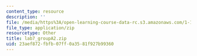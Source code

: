 ```yaml
---
content_type: resource
description: ''
file: /media/https%3A/open-learning-course-data-rc.s3.amazonaws.com/1-103-civil-engineering-materials-laboratory-spring-2004/23aef872fbfb07ff0a3581f927b99360_lab7_groupA2.zip
file_type: application/zip
resourcetype: Other
title: lab7_groupA2.zip
uid: 23aef872-fbfb-07ff-0a35-81f927b99360
---
```

